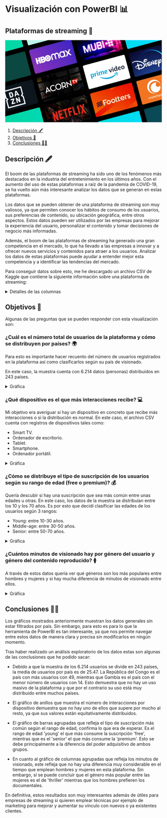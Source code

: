 # Visualización con PowerBI 📊


## Plataformas de streaming 🎥

![foto principal](images/foto_principal.jpeg)


1. [Descripción 🖋️](#desc)
2. [Objetivos 🔎](#obj)
3. [Conclusiones ✍🏼](#conc)

<a name="desc"/>

## Descripción 🖋️

El boom de las plataformas de streaming ha sido uno de los fenómenos más destacados en la industria del entretenimiento en los últimos años. Con el aumento del uso de estas plataformas a raíz de la pandemia de COVID-19, se ha vuelto aún más interesante analizar los datos que se generan en estas plataformas.

Los datos que se pueden obtener de una plataforma de streaming son muy valiosos, ya que permiten conocer los hábitos de consumo de los usuarios, sus preferencias de contenido, su ubicación geográfica, entre otros aspectos. Estos datos pueden ser utilizados por las empresas para mejorar la experiencia del usuario, personalizar el contenido y tomar decisiones de negocio más informadas.

Además, el boom de las plataformas de streaming ha generado una gran competencia en el mercado, lo que ha llevado a las empresas a innovar y a ofrecer nuevos servicios y contenidos para atraer a los usuarios. Analizar los datos de estas plataformas puede ayudar a entender mejor esta competencia y a identificar las tendencias del mercado.

Para conseguir datos sobre esto, me he descargado un archivo CSV de Kaggle que contiene la siguiente información sobre una plataforma de streaming:

<details>
 <summary>Detalles de las columnas</summary>

- **User_ID**: Identificador único del usuario.
- **Session_ID**: Identificador único de la sesión de cada usuario.
- **Device_ID**: Identificador del dispositivo del usuario.
- **Video_ID**: Identificador del vídeo siendo reproducido.
- **Duration_Watched** (minutos): Cantidad de tiempo que el usuario está viendo el vídeo.
- **Genre**: Género del contenido del vídeo (por ejemplo: acción, comedia, drama, etc.).
- **Country**: País en el que se reproduce el vídeo.
- **Age**: Edad del usuario.
- **Gender**: Género del usuario (por ejemplo: masculino y femenino).
- **Subscription_Status**: Estado de suscripción del usuario (por ejemplo: free o premium).
- **Ratings**: Calificación o valoración del usurio (en una escala del 1 al 5).
- **Languages**: Lenguaje del contenido siendo reproducido. 
- **Device_Type**: Tipo de dispositivo utilizado (por ejemplo: móvil, tableta, etc.).
- **Location**: Ubicación o ciudad donde el contenido está siendo reproducido.
- **Playback_Quality**: Calidad del vídeo.
- **Interaction_Events**: Número de interacciones durante la sesión del usuario (por ejemplo: clicks, me gusta, etc.).
</details> 

<a name="obj"/>

## Objetivos 🔎

Algunas de las preguntas que se pueden responder con esta visualización son: 

### ¿Cuál es el número total de usuarios de la plataforma y cómo se distribuyen por países? 🌍

Para esto es importante hacer recuento del número de usuarios registrados en la plataforma así como clasificarlos según su país de visionado. 

En este caso, la muestra cuenta con 6.214 datos (personas) distribuidos en 243 países. 

<details>
 <summary>Gráfica</summary>

![country](images/country.png)

</details> 

### ¿Qué dispositivo es el que más interacciones recibe? 💻

Mi objetivo era averiguar si hay un dispositivo en concreto que recibe más interacciones o si la distribución es normal. En este caso, el archivo CSV cuenta con registros de dispositivos tales como: 

- Smart TV.
- Ordenador de escritorio. 
- Tablet.
- Smartphone.
- Ordenador portátil.

<details>
 <summary>Gráfica</summary>

![device](images/device_type.png)

</details> 

### ¿Cómo se distribuye el tipo de suscripción de los usuarios según su rango de edad (free o premium)? 💰

Quería descubir si hay una suscripción que sea más común entre unas edades u otras. En este caso, los datos de la muestra se distribuían entre los 10 y los 70 años. Es por esto que decidí clasificar las edades de los usuarios según 3 rangos: 

- Young: entre 10-30 años. 
- Middle-age: entre 30-50 años. 
- Senior: entre 50-70 años.

<details>
 <summary>Gráfica</summary>

![age_range](images/suscription_age.png)

</details>

### ¿Cuántos minutos de visionado hay por género del usuario y género del contenido reproducido? 🚺

A través de estos datos quería ver qué géneros son los más populares entre hombres y mujeres y si hay mucha diferencia de minutos de visionado entre ellos. 

<details>
 <summary>Gráfica</summary>

![genre_gender](images/genre_gender.png)

</details>

<a name="conc"/>

## Conclusiones ✍🏼

Los gráficos mostrados anteriormente muestran los datos generales sin estar filtrados por país. Sin embargo, para esto es para lo que la herramienta de PowerBI es tan interesante, ya que nos permite navegar entre estos datos de manera clara y precisa sin modificarlos en ningún momento. 

Tras haber realizado un análisis exploratorio de los datos estas son algunas de las conclusiones que he podido sacar: 

- Debido a que la muestra de los 6.214 usuarios se divide en 243 países, la media de usuarios por país es de 25.47. La República del Congo es el país con más usuarios con 49, mientras que Gambia es el país con el menor número de usuarios con 14. Esto demuestra que no hay un uso masivo de la plataforma y que por el contrario su uso está muy distribuido entre muchos países. 

- El gráfico de anillos que muestra el número de interacciones por dispositivo demuestra que no hay uno de ellos que supere por mucho al resto, ya que sus valores están equitativamente distribuidos. 

- El gráfico de barras agrupadas que refleja el tipo de suscripción más común según el rango de edad, confirma lo que era de esperar. Es el rango de edad 'young' el que más consume la suscripción 'free', mientras que es el 'senior' el que más consume la 'premium'. Esto se debe principalmente a la diferencia del poder adquisitivo de ambos grupos.

- En cuanto al gráfico de columnas agrupadas que refleja los minutos de visionado, este refleja que no hay una diferencia muy considerable en el tiempo que emplean hombres y mujeres en esta plataforma. Sin embargo, sí se puede concluir que el género más popular entre las mujeres es el de 'thriller' mientras que los hombres prefieren los documentales. 

En definitiva, estos resultados son muy interesantes además de útiles para empresas de streaming si quieren emplear técnicas por ejemplo de marketing para mejorar y aumentar su vínculo con nuevos o ya existentes clientes.